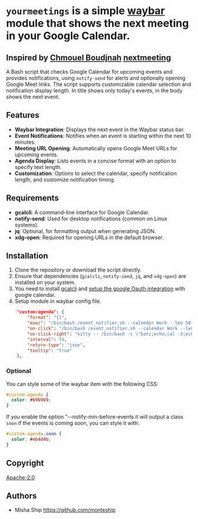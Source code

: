 # `yourmeetings` is a simple [waybar](https://github.com/Alexays/Waybar) module that shows the next meeting in your Google Calendar.

## Inspired by [Chmouel Boudjnah](https://github.com/chmouel) [nextmeeting](https://github.com/chmouel/nextmeeting) 
A Bash script that checks Google Calendar for upcoming events and provides notifications, using `notify-send` for alerts and optionally opening Google Meet links. The script supports customizable calendar selection and notification display length.
In title shows only today's events, in the body shows the next event.
## Features
- **Waybar Integration**: Displays the next event in the Waybar status bar.
- **Event Notifications**: Notifies when an event is starting within the next 10 minutes.
- **Meeting URL Opening**: Automatically opens Google Meet URLs for upcoming events.
- **Agenda Display**: Lists events in a concise format with an option to specify text length.
- **Customization**: Options to select the calendar, specify notification length, and customize notification timing.

## Requirements

- **gcalcli**: A command-line interface for Google Calendar.
- **notify-send**: Used for desktop notifications (common on Linux systems).
- **jq**: Optional, for formatting output when generating JSON.
- **xdg-open**: Required for opening URLs in the default browser.

## Installation

1. Clone the repository or download the script directly.
2. Ensure that dependencies (`gcalcli`, `notify-send`, `jq`, and `xdg-open`) are installed on your system.
3. You need to install [gcalcli](https://github.com/insanum/gcalcli) and [setup
the google Oauth integration](https://github.com/insanum/gcalcli?tab=readme-ov-file#initial-setup) with google calendar.
4. Setup module in waybar config file.
```json
    "custom/agenda": {
        "format": "{}",
        "exec": "/bin/bash /event_notifier.sh --calendar Work --len 50",
        "on-click": "/bin/bash /event_notifier.sh --calendar Work --len 50 --open",
        "on-click-right": "kitty -- /bin/bash -c \"batz;echo;cal -3;echo;nextmeeting;read;\";",
        "interval": 59,
        "return-type": "json",
        "tooltip": "true"
    },
```
### Optional
You can style some of the waybar item with the following CSS:

```css
#custom-agenda {
  color: #696969;
}
```

If you enable the option "--notify-min-before-events it will output a class
`soon` if the events is coming soon, you can style it with:

```css
#custom-agenda.soon {
  color: #eb4d4b;
}
```

## Copyright

[Apache-2.0](./LICENSE)

## Authors
- Misha Ship <https://github.com/monteship>
